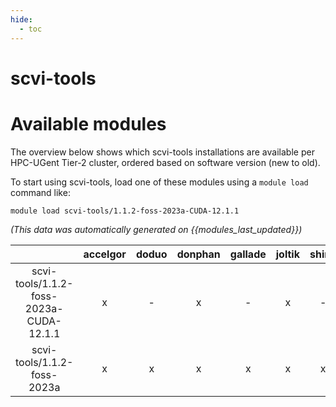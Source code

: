 ```yaml
---
hide:
  - toc
---
```


scvi-tools
==========

# Available modules


The overview below shows which scvi-tools installations are available per HPC-UGent Tier-2 cluster, ordered based on software version (new to old).

To start using scvi-tools, load one of these modules using a `module load` command like:

```shell
module load scvi-tools/1.1.2-foss-2023a-CUDA-12.1.1
```

*(This data was automatically generated on {{modules_last_updated}})*  

| |accelgor|doduo|donphan|gallade|joltik|shinx|
| :---: | :---: | :---: | :---: | :---: | :---: | :---: |
|scvi-tools/1.1.2-foss-2023a-CUDA-12.1.1|x|-|x|-|x|-|
|scvi-tools/1.1.2-foss-2023a|x|x|x|x|x|x|
